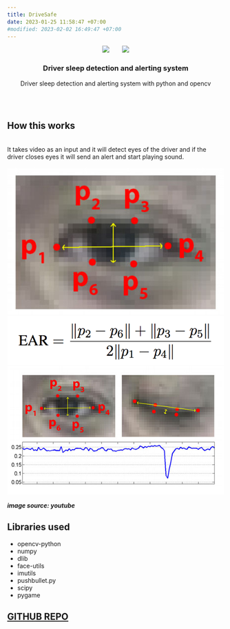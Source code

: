 ```yaml
---
title: DriveSafe
date: 2023-01-25 11:58:47 +07:00
#modified: 2023-02-02 16:49:47 +07:00
---
```

<div align="center">
<div align="center">
<img src="https://opencv.org/wp-content/uploads/2020/07/OpenCV_logo_black-2.png" width="30%" style="padding-right:30px"><img src="https://s3.dualstack.us-east-2.amazonaws.com/pythondotorg-assets/media/files/python-logo-only.svg" width="30%">
</div>

  <b><h3> Driver sleep detection and alerting system </h3></b>
  <p> Driver sleep detection and alerting system with python and opencv</p>
</div>
<br>
<br>

## How this works
<br>
  It takes video as an input and it will detect eyes of the driver and if the driver closes eyes it will send an alert and start playing sound.
<br><br> 
  <img src="https://raw.githubusercontent.com/Sharukhi/DriveSafe/main/eye1.jpg" width="600">
<br>
  <img src="https://raw.githubusercontent.com/Sharukhi/DriveSafe/main/eye2.png" width="600">
<br>
  <img src="https://raw.githubusercontent.com/Sharukhi/DriveSafe/main/eye3.jpg" width="600">
<br>


***image source: youtube***

## Libraries used

* opencv-python
* numpy
* dlib
* face-utils
* imutils
* pushbullet.py
* scipy
* pygame




## [GITHUB REPO](https://github.com/Sharukhi/DriveSafe)



